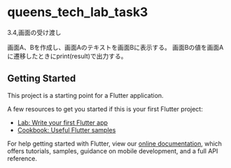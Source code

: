# queens_tech_lab_task3

3.4,画面の受け渡し

 画面A、Bを作成し、画面Aのテキストを画面Bに表示する。
 画面Bの値を画面Aに遷移したときにprint(result)で出力する。

## Getting Started

This project is a starting point for a Flutter application.

A few resources to get you started if this is your first Flutter project:

- [Lab: Write your first Flutter app](https://flutter.dev/docs/get-started/codelab)
- [Cookbook: Useful Flutter samples](https://flutter.dev/docs/cookbook)

For help getting started with Flutter, view our
[online documentation](https://flutter.dev/docs), which offers tutorials,
samples, guidance on mobile development, and a full API reference.
